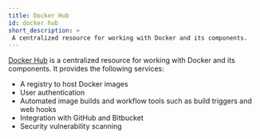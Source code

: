 ```yaml
---
title: Docker Hub
id: docker hub
short_description: >
 A centralized resource for working with Docker and its components.
---
```


[Docker Hub](https://hub.docker.com/) is a centralized resource for working with Docker and its components. It provides the following services:

  - A registry to host Docker images
  - User authentication
  - Automated image builds and workflow tools such as build triggers and web hooks
  - Integration with GitHub and Bitbucket
  - Security vulnerability scanning